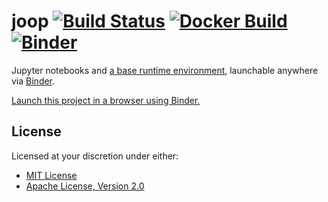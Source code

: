 # joop [![Build Status][travis.svg]][travis] [![Docker Build][docker.svg]][docker] [![Binder][binder.svg]][binder]

Jupyter notebooks and [a base runtime environment][joop-base], launchable anywhere via [Binder][binder].

[Launch this project in a browser using Binder.][binder]

## License

Licensed at your discretion under either:

 - [MIT License](./LICENSE-MIT)
 - [Apache License, Version 2.0](./LICENSE-APACHE)

 [binder]: https://mybinder.org/v2/gh/naftulikay/joop/master?filepath=index.ipynb
 [binder.svg]: https://mybinder.org/badge_logo.svg
 [docker]: https://hub.docker.com/r/naftulikay/joop/
 [docker.svg]: https://img.shields.io/docker/build/naftulikay/joop.svg
 [joop-base]: https://github.com/naftulikay/joop-base
 [travis]: https://travis-ci.org/naftulikay/joop
 [travis.svg]: https://travis-ci.org/naftulikay/joop.svg?branch=master

